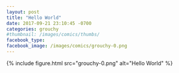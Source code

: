 ```yaml
---
layout: post
title: "Hello World"
date: 2017-09-21 23:10:45 -0700
categories: grouchy
#thumbnail: /images/comics/thumbs/
facebook_type: 
facebook_image: /images/comics/grouchy-0.png
---
```


{% include figure.html src="grouchy-0.png" alt="Hello World" %}
